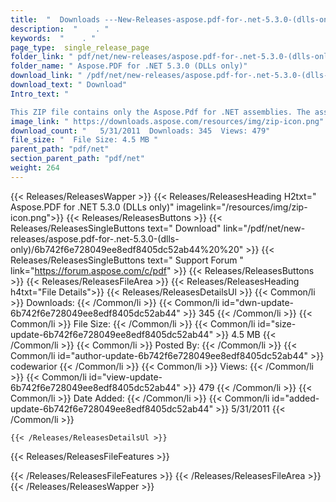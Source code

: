 ```yaml
---
title:  "  Downloads ---New-Releases-aspose.pdf-for-.net-5.3.0-(dlls-only) . " 
description:  "    . " 
keywords:  "    . " 
page_type:  single_release_page
folder_link: " pdf/net/new-releases/aspose.pdf-for-.net-5.3.0-(dlls-only)/"
folder_name: " Aspose.PDF for .NET 5.3.0 (DLLs only)"
download_link: " /pdf/net/new-releases/aspose.pdf-for-.net-5.3.0-(dlls-only)/6b742f6e728049ee8edf8405dc52ab44"
download_text: " Download"
Intro_text: " 

This ZIP file contains only the Aspose.Pdf for .NET assemblies. The assembli..."
image_link: " https://downloads.aspose.com/resources/img/zip-icon.png"
download_count: "   5/31/2011  Downloads: 345  Views: 479"
file_size: "  File Size: 4.5 MB "
parent_path: "pdf/net"
section_parent_path: "pdf/net"
weight: 264 
---
```


{{< Releases/ReleasesWapper >}}
  {{< Releases/ReleasesHeading H2txt=" Aspose.PDF for .NET 5.3.0 (DLLs only)" imagelink="/resources/img/zip-icon.png">}}
  {{< Releases/ReleasesButtons >}}
    {{< Releases/ReleasesSingleButtons text=" Download" link="/pdf/net/new-releases/aspose.pdf-for-.net-5.3.0-(dlls-only)/6b742f6e728049ee8edf8405dc52ab44%20%20" >}}
    {{< Releases/ReleasesSingleButtons text=" Support Forum " link="https://forum.aspose.com/c/pdf" >}}
  {{< Releases/ReleasesButtons >}}
  {{< Releases/ReleasesFileArea >}}
    {{< Releases/ReleasesHeading h4txt="File Details">}}
    {{< Releases/ReleasesDetailsUl >}}
            {{< Common/li  >}} Downloads: {{< /Common/li >}} 
      {{< Common/li id="dwn-update-6b742f6e728049ee8edf8405dc52ab44" >}} 345 {{< /Common/li >}} 
      {{< Common/li  >}} File Size: {{< /Common/li >}} 
      {{< Common/li id="size-update-6b742f6e728049ee8edf8405dc52ab44" >}} 4.5 MB {{< /Common/li >}} 
      {{< Common/li  >}} Posted By: {{< /Common/li >}} 
      {{< Common/li id="author-update-6b742f6e728049ee8edf8405dc52ab44" >}} codewarior {{< /Common/li >}} 
      {{< Common/li  >}} Views: {{< /Common/li >}} 
      {{< Common/li id="view-update-6b742f6e728049ee8edf8405dc52ab44" >}} 479 {{< /Common/li >}} 
      {{< Common/li  >}} Date Added: {{< /Common/li >}} 
      {{< Common/li id="added-update-6b742f6e728049ee8edf8405dc52ab44" >}} 5/31/2011 {{< /Common/li >}} 

    {{< /Releases/ReleasesDetailsUl >}}

  {{< Releases/ReleasesFileFeatures >}}
      
  {{< /Releases/ReleasesFileFeatures >}}
 {{< /Releases/ReleasesFileArea >}}
{{< /Releases/ReleasesWapper >}}


